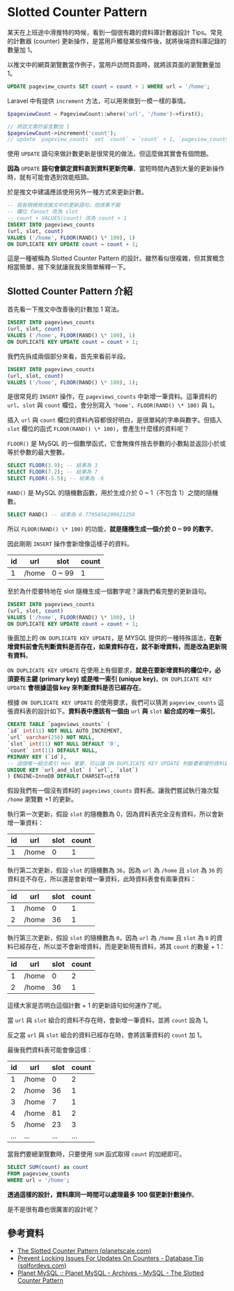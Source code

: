 # Slotted Counter Pattern

某天在上班途中滑推特的時候，看到一個很有趣的資料庫計數器設計 Tips。常見的計數器 (counter) 更新操作，是當用戶觸發某些條件後，就將後端資料庫記錄的數量加 1。

以推文中的網頁瀏覽數當作例子，當用戶訪問頁面時，就將該頁面的瀏覽數量加 1。

```sql
UPDATE pageview_counts SET count = count + 1 WHERE url = '/home';
```

Laravel 中有提供 `increment` 方法，可以用來做到一模一樣的事情。

```php
$pageviewCount = PageviewCount::where('url', '/home')->first();

// 將該文章的留言數加 1
$pageviewCount->increment('count');
// update `pageview_counts` set `count` = `count` + 1, `pageview_counts`.`updated_at` = ? where `id` = ?
```

使用 `UPDATE` 語句來做計數更新是很常見的做法，但這麼做其實會有個問題。

**因為** `UPDATE` **語句會鎖定資料直到資料更新完畢**，當短時間內遇到大量的更新操作時，就有可能會遇到效能瓶頸。

於是推文中建議應該使用另外一種方式來更新計數。

```sql
-- 我有稍微修改推文中的更新語句，但效果不變
-- 欄位 fanout 改為 slot
-- count + VALUES(count) 改為 count + 1
INSERT INTO pageviews_counts
(url, slot, count)
VALUES ('/home', FLOOR(RAND() \* 100), 1)
ON DUPLICATE KEY UPDATE count = count + 1;
```

這是一種被稱為 Slotted Counter Pattern 的設計。雖然看似很複雜，但其實概念相當簡單，接下來就讓我我來簡單解釋一下。

## Slotted Counter Pattern 介紹

首先看一下推文中改善後的計數加 1 寫法。

```sql
INSERT INTO pageviews_counts
(url, slot, count)
VALUES ('/home', FLOOR(RAND() \* 100), 1)
ON DUPLICATE KEY UPDATE count = count + 1;
```

我們先拆成兩個部分來看，首先來看前半段。

```sql
INSERT INTO pageviews_counts
(url, slot, count)
VALUES ('/home', FLOOR(RAND() \* 100), 1);
```

是很常見的 `INSERT` 操作，在 `pageviews_counts` 中新增一筆資料。這筆資料的 `url`、`slot` 與 `count` 欄位，會分別寫入 `'home'`、`FLOOR(RAND() \* 100)` 與 `1`。

插入 `url` 與 `count` 欄位的資料內容都很好明白，是很單純的字串與數字。但插入 `slot` 欄位的函式 `FLOOR(RAND() \* 100)`，會產生什麼樣的資料呢？

`FLOOR()` 是 MySQL 的一個數學函式，它會無條件捨去參數的小數點並返回小於或等於參數的最大整數。

```sql
SELECT FLOOR(3.9); -- 結果為 3
SELECT FLOOR(7.2); -- 結果為 7
SELECT FLOOR(-5.5); -- 結果為 -6
```

`RAND()` 是 MySQL 的隨機數函數，用於生成介於 0 ~ 1（不包含 1）之間的隨機數。

```sql
SELECT RAND() -- 結果為 0.7795656209621258
```

所以 `FLOOR(RAND() \* 100)` 的功能，**就是隨機生成一個介於 0 ~ 99 的數字**。

因此剛剛 `INSERT` 操作會新增像這樣子的資料。

| id  | url   | slot   | count |
| --- | ----- | ------ | ----- |
| 1   | /home | 0 ~ 99 | 1     |

至於為什麼要特地在 slot 隨機生成一個數字呢？讓我們看完整的更新語句。

```sql
INSERT INTO pageviews_counts
(url, slot, count)
VALUES ('/home', FLOOR(RAND() \* 100), 1)
ON DUPLICATE KEY UPDATE count = count + 1;
```

後面加上的 `ON DUPLICATE KEY UPDATE`，是 MYSQL 提供的一種特殊語法，**在新增資料前會先判斷資料是否存在，如果資料存在，就不新增資料，而是改為更新現有資料**。

`ON DUPLICATE KEY UPDATE` 在使用上有個要求，**就是在要新增資料的欄位中，必須要有主鍵 (primary key) 或是唯一索引 (unique key)**。`ON DUPLICATE KEY UPDATE` **會根據這個 key 來判斷資料是否已經存在**。

根據 `ON DUPLICATE KEY UPDATE` 的使用要求，我們可以猜測 `pageview_counts` 這張資料表的設計如下。**資料表中應該有一個由** `url` **與** `slot` **組合成的唯一索引**。

```sql
CREATE TABLE `pageviews_counts` (
`id` int(11) NOT NULL AUTO_INCREMENT,
`url` varchar(256) NOT NULL,
`slot` int(11) NOT NULL DEFAULT '0',
`count` int(11) DEFAULT NULL,
PRIMARY KEY (`id`),
-- 這個唯一組合索引 Hen 重要，可以讓 ON DUPLICATE KEY UPDATE 判斷要新增的資料是否已經存在
UNIQUE KEY `url_and_slot` ( `url`, `slot`)
) ENGINE=InnoDB DEFAULT CHARSET=utf8
```

假設我們有一個沒有資料的 `pageviews_counts` 資料表。讓我們嘗試執行幾次幫 `/home` 瀏覽數 +1 的更新。

執行第一次更新，假設 `slot` 的隨機數為 0，因為資料表完全沒有資料，所以會新增一筆資料：

| id  | url   | slot | count |
| --- | ----- | ---- | ----- |
| 1   | /home | 0    | 1     |

執行第二次更新，假設 `slot` 的隨機數為 `36`，因為 `url` 為 `/home` 且 `slot` 為 `36` 的資料並不存在，所以還是會新增一筆資料，此時資料表會有兩筆資料：

| id  | url   | slot | count |
| --- | ----- | ---- | ----- |
| 1   | /home | 0    | 1     |
| 2   | /home | 36   | 1     |

執行第三次更新，假設 `slot` 的隨機數為 `0`，因為 `url` 為 `/home` 且 `slot` 為 `0` 的資料已經存在，所以並不會新增資料，而是更新現有資料，將其 `count` 的數量 + 1：

| id  | url   | slot | count |
| --- | ----- | ---- | ----- |
| 1   | /home | 0    | 2     |
| 2   | /home | 36   | 1     |

這樣大家是否明白這個計數 + 1 的更新語句如何運作了呢。

當 `url` 與 `slot` 組合的資料不存在時，會新增一筆資料，並將 `count` 設為 1。

反之當 `url` 與 `slot` 組合的資料已經存在時，會將該筆資料的 `count` 加 1。

最後我們資料表可能會像這樣：

| id  | url   | slot | count |
| --- | ----- | ---- | ----- |
| 1   | /home | 0    | 2     |
| 2   | /home | 36   | 1     |
| 3   | /home | 7    | 1     |
| 4   | /home | 81   | 2     |
| 5   | /home | 23   | 3     |
| ... | ...   | ...  | ...   |

當我們要總瀏覽數時，只要使用 `SUM` 函式取得 `count` 的加總即可。

```sql
SELECT SUM(count) as count
FROM pageview_counts
WHERE url = '/home';
```

**透過這樣的設計，資料庫同一時間可以處理最多 100 個更新計數操作**。

是不是很有趣也很厲害的設計呢？

## 參考資料

- [The Slotted Counter Pattern (planetscale.com)](https://planetscale.com/blog/the-slotted-counter-pattern)
- [Prevent Locking Issues For Updates On Counters - Database Tip (sqlfordevs.com)](https://sqlfordevs.com/concurrent-updates-locking)
- [Planet MySQL :: Planet MySQL - Archives - MySQL - The Slotted Counter Pattern](https://planet.mysql.com/entry/?id=5988579)
